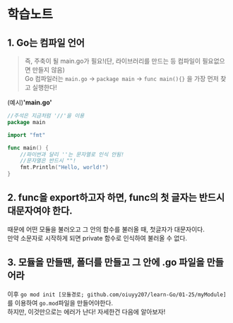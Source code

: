 # 학습노트

## 1. Go는 컴파일 언어  
> 즉, 주축이 될 main.go가 필요!(단, 라이브러리를 만드는 등 컴파일이 필요없으면 만들지 않음)  
> Go 컴파일러는 `main.go` → `package main` → `func main(){}` 을 가장 먼저 찾고 실행한다!

(예시)**'main.go'**
```go
//주석은 지금처럼 '//'을 이용
package main 

import "fmt"

func main() {
    //파이썬과 달리 ''는 문자열로 인식 안됨!
    //문자열은 반드시 ""!
    fmt.Println("Hello, world!")
}
```
## 2. func을 export하고자 하면, func의 첫 글자는 반드시 대문자여야 한다.  
때문에 어떤 모듈을 불러오고 그 안의 함수를 불러올 때, 첫글자가 대문자이다.  
만약 소문자로 시작하게 되면 private 함수로 인식하여 불러올 수 없다.
## 3. 모듈을 만들땐, 폴더를 만들고 그 안에 .go 파일을 만들어라
이후 `go mod init [모듈경로; github.com/oiuyy207/learn-Go/01-25/myModule]`를 이용하여 `go.mod`파일을 만들어야한다.  
하지만, 이것만으로는 에러가 난다! 자세한건 다음에 알아보자!